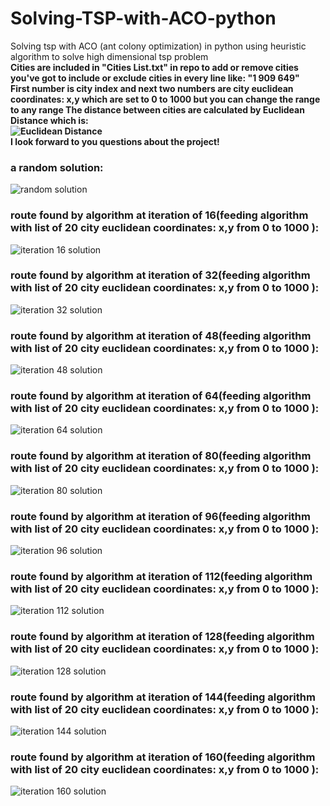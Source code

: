 # Solving-TSP-with-ACO-python
Solving tsp with ACO (ant colony optimization) in python
using heuristic algorithm to solve high dimensional tsp problem  
**Cities are included in "Cities List.txt" in repo to add or remove cities you've got to include or exclude cities in every line like:  "1 909 649"  
    First number is city index and next two numbers are city euclidean coordinates: x,y which are set to 0 to 1000 but you can change the range to any range
    The distance between cities are calculated by Euclidean Distance which is:  
    ![Euclidean Distance](https://wikimedia.org/api/rest_v1/media/math/render/svg/2e0c9ce1b3455cb9e92c6bad6684dbda02f69c82)**  
**I look forward to you questions about the project!**
  
### a random solution:
![random solution](https://github.com/Elktrn/solving-TSP-problem-with-ACO-Heuristic-Algorithm-in-python/blob/main/random%20solution%20for%2020%20cities.png)
### route found by algorithm at iteration of 16(feeding algorithm with list of 20 city euclidean coordinates: x,y from 0 to 1000 ):
![iteration 16 solution](https://github.com/Elktrn/solving-TSP-problem-with-ACO-Heuristic-Algorithm-in-python/blob/main/Best%20solution%20found%20at%2016%20iterations%20by%20colony.png)  
### route found by algorithm at iteration of 32(feeding algorithm with list of 20 city euclidean coordinates: x,y from 0 to 1000 ):
![iteration 32 solution](https://github.com/Elktrn/solving-TSP-problem-with-ACO-Heuristic-Algorithm-in-python/blob/main/Best%20solution%20found%20at%2032%20iterations%20by%20colony.png)  
### route found by algorithm at iteration of 48(feeding algorithm with list of 20 city euclidean coordinates: x,y from 0 to 1000 ):
![iteration 48 solution](https://github.com/Elktrn/solving-TSP-problem-with-ACO-Heuristic-Algorithm-in-python/blob/main/Best%20solution%20found%20at%2048%20iterations%20by%20colony.png)  
### route found by algorithm at iteration of 64(feeding algorithm with list of 20 city euclidean coordinates: x,y from 0 to 1000 ):
![iteration 64 solution](https://github.com/Elktrn/solving-TSP-problem-with-ACO-Heuristic-Algorithm-in-python/blob/main/Best%20solution%20found%20at%2064%20iterations%20by%20colony.png)  
### route found by algorithm at iteration of 80(feeding algorithm with list of 20 city euclidean coordinates: x,y from 0 to 1000 ):
![iteration 80 solution](https://github.com/Elktrn/solving-TSP-problem-with-ACO-Heuristic-Algorithm-in-python/blob/main/Best%20solution%20found%20at%2080%20iterations%20by%20colony.png)  
### route found by algorithm at iteration of 96(feeding algorithm with list of 20 city euclidean coordinates: x,y from 0 to 1000 ):
![iteration 96 solution](https://github.com/Elktrn/solving-TSP-problem-with-ACO-Heuristic-Algorithm-in-python/blob/main/Best%20solution%20found%20at%2096%20iterations%20by%20colony.png)  
### route found by algorithm at iteration of 112(feeding algorithm with list of 20 city euclidean coordinates: x,y from 0 to 1000 ):
![iteration 112 solution](https://github.com/Elktrn/solving-TSP-problem-with-ACO-Heuristic-Algorithm-in-python/blob/main/Best%20solution%20found%20at%20112%20iterations%20by%20colony.png)  
### route found by algorithm at iteration of 128(feeding algorithm with list of 20 city euclidean coordinates: x,y from 0 to 1000 ):
![iteration 128 solution](https://github.com/Elktrn/solving-TSP-problem-with-ACO-Heuristic-Algorithm-in-python/blob/main/Best%20solution%20found%20at%20128%20iterations%20by%20colony.png)  
### route found by algorithm at iteration of 144(feeding algorithm with list of 20 city euclidean coordinates: x,y from 0 to 1000 ):
![iteration 144 solution](https://github.com/Elktrn/solving-TSP-problem-with-ACO-Heuristic-Algorithm-in-python/blob/main/Best%20solution%20found%20at%20144%20iterations%20by%20colony.png)  
### route found by algorithm at iteration of 160(feeding algorithm with list of 20 city euclidean coordinates: x,y from 0 to 1000 ):
![iteration 160 solution](https://github.com/Elktrn/solving-TSP-problem-with-ACO-Heuristic-Algorithm-in-python/blob/main/Best%20solution%20found%20at%20160%20iterations%20by%20colony.png) 
